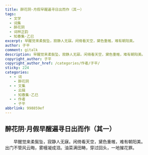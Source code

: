 ```yaml
---
title: 醉花阴·月假早醒遍寻日出而作（其一）
tags:
  - 文学
  - 词集
  - 醉花阴
  - 词林正韵
  - 知春集·乙巳
excerpt: 早醒觉来柔鬓坠，寂静人无寐。闲倚看天空，黛色重帷，难有朝阳美。
author: 子平
comment: gitalk
description: 早醒觉来柔鬓坠，寂静人无寐。闲倚看天空，黛色重帷，难有朝阳美。
copyright_author: 子平
copyright_author_href: /categories/作者/子平/
sticky: 224
categories:
  - - 词
    - 醉花阴
  - - 文集
    - 云辑
    - 知春集·乙巳
  - - 作者
    - 子平
abbrlink: 998859ef
---
```

## 醉花阴·月假早醒遍寻日出而作（其一）
&emsp;&emsp;早醒觉来柔鬓坠，寂静人无寐。闲倚看天空，黛色重帷，难有朝阳美。
&emsp;&emsp;出门不管风云晦，雾幔凝成泪。油菜满田畴，穿过回头，一地摧花罪。
